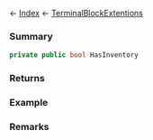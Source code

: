 ← [Index](Api-Index) ← [TerminalBlockExtentions](Sandbox.ModAPI.Ingame.TerminalBlockExtentions)

### Summary

```csharp
private public bool HasInventory
```

### Returns

### Example

### Remarks

